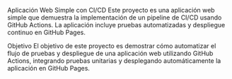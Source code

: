 Aplicación Web Simple con CI/CD
Este proyecto es una aplicación web simple que demuestra la implementación de un pipeline de CI/CD usando GitHub Actions. La aplicación incluye pruebas automatizadas y despliegue continuo en GitHub Pages.

Objetivo
El objetivo de este proyecto es demostrar cómo automatizar el flujo de pruebas y despliegue de una aplicación web utilizando GitHub Actions, integrando pruebas unitarias y desplegando automáticamente la aplicación en GitHub Pages.


